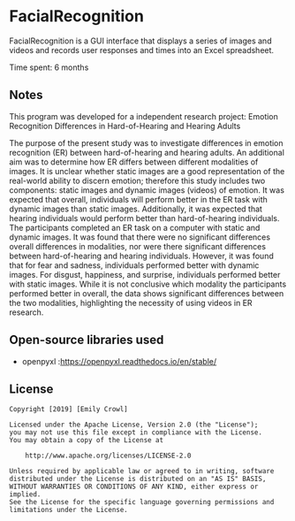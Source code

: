 # FacialRecognition

FacialRecognition is a GUI interface that displays a series of images and videos and records user responses and times into an Excel spreadsheet.

Time spent: 6 months

## Notes

This program was developed for a independent research project: Emotion Recognition Differences in Hard-of-Hearing and Hearing Adults

The purpose of the present study was to investigate differences in emotion recognition (ER) between hard-of-hearing and hearing adults. An additional aim was to determine how ER differs between different modalities of images. It is unclear whether static images are a good representation of the real-world ability to discern emotion; therefore this study includes two components: static images and dynamic images (videos) of emotion. It was expected that overall, individuals will perform better in the ER task with dynamic images than static images. Additionally, it was expected that hearing individuals would perform better than hard-of-hearing individuals. The participants completed an ER task on a computer with static and dynamic images. It was found that there were no significant differences overall differences in modalities, nor were there significant differences between hard-of-hearing and hearing individuals. However, it was found that for fear and sadness, individuals performed better with dynamic images. For disgust, happiness, and surprise, individuals performed better with static images. While it is not conclusive which modality the participants performed better in overall, the data shows significant differences between the two modalities, highlighting the necessity of using videos in ER research.


## Open-source libraries used

- openpyxl :https://openpyxl.readthedocs.io/en/stable/

## License

    Copyright [2019] [Emily Crowl]

    Licensed under the Apache License, Version 2.0 (the "License");
    you may not use this file except in compliance with the License.
    You may obtain a copy of the License at

        http://www.apache.org/licenses/LICENSE-2.0

    Unless required by applicable law or agreed to in writing, software
    distributed under the License is distributed on an "AS IS" BASIS,
    WITHOUT WARRANTIES OR CONDITIONS OF ANY KIND, either express or implied.
    See the License for the specific language governing permissions and
    limitations under the License.
